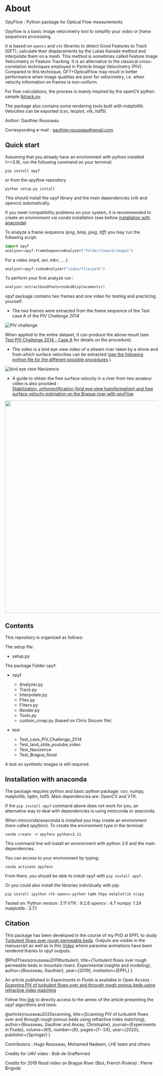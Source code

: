 ﻿
# About

OpyFlow : Python package for Optical Flow measurements

Opyflow is a basic image velocimetry tool to simplify your *video* or *frame sequences* processing.

It is based on `opencv` and `vtk` libraries to detect Good Features to Track (GFT), calculate their displacements by the Lukas Kanade method and interpolate them on a mesh. This method is sometimes called Feature Image Velocimetry or Feature Tracking. It is an alternative to the classical cross-correlation techniques employed in Particle Image Velocimetry (PIV). Compared to this technique, GFT+OpticalFlow may result in better performance when image qualities are poor for velocimetry, i.e. when velocity information on frames is non-uniform.

For flow calculations, the process is mainly inspired by the openCV python sample [lktrack.py](https://github.com/opencv/opencv/blob/master/samples/python/lk_track.py).

The package also contains some rendering tools built with matplotlib. Velocities can be exported (csv, tecplot, vtk, hdf5).

Author: Gauthier Rousseau

Corresponding e-mail : gauthier.rousseau@gmail.com

## Quick start

Assuming that you already have an environment with python installed (<=3.9), run the following command on your terminal:

```shell
pip install opyf
```

or from the *opyflow* repository

```shell
python setup.py install
```

This should install the opyf library and the main dependencies (vtk and opencv) automatically.

If you meet compatibility problems on your system, it is recommended to create an *environment* via *conda* installation (see bellow [installation with anaconda](#installation-with-anaconda)).

To analyze a frame sequence (*png*, *bmp*, *jpeg*, *tiff*) you may run the following script:

```python
import opyf
analyzer=opyf.frameSequenceAnalyzer("folder/toward/images")
```

For a video (*mp4*, *avi*, *mkv*, ... ):

```python
analyzer=opyf.videoAnalyzer("video/file/path")
```

To perform your first analyze run :

```python
analyzer.extractGoodFeaturesAndDisplacements()
```

opyf package contains two frames and one video for testing and practicing yourself:

- The two frames were extracted from the frame sequence of the Test case A of the *PIV Challenge 2014*

![PIV challenge](test/Test_case_PIV_Challenge_2014/gif/example_PIV_challenge.gif)

When applied to the entire dataset, It can produce the above result (see [Test PIV Challenge 2014 - Case A](test/Test_case_PIV_Challenge_2014/testPIVChallengeCaseA.md) for details on the procedure).

- The video is a bird eye view video of a stream river taken by a drone and from which surface velocities can be extracted ([see the following python file for the different possible procedures](test/Test_Navizence/test_opyf_Navizence.py) ).

![bird eye view Navizence](test/Test_Navizence/gif/example_Navizence_Drone.gif)

- A guide to obtain the free surface velocity in a river from two amateur video is also provided :  
[Stabilization, orthorectification (brid eye view transformation) and free surface velocity estimation on the Brague river with opyFlow](test/Test_Brague_flood/test_opyf_LSPIV_Brague.md)

[]()<img src="test/Test_Brague_flood/figure_Brague.png" width=700>

## Contents

This repository is organized as follows:

The setup file:

- setup.py

The package Folder opyf:

- opyf 
  - Analyzer.py
  - Track.py
  - Interpolate.py
  - Files.py
  - Filters.py
  - Render.py
  - Tools.py
  - custom_cmap.py (based on Chris Slocum file)

- test
  - Test_case_PIV_Challenge_2014
  - Test_land_slide_youtube_video
  - Test_Navizence
  - Test_Brague_flood


A test on synthetic images is still required.

## Installation with anaconda

The package requires python and basic python package: csv, numpy, matplotlib, tqdm, hdf5. Main dependencies are: OpenCV and VTK.

If the `pip install opyf` command above does not work for you, an alternative way to deal with dependencies is using miniconda or anaconda.

When miniconda/anaconda is installed you may create an environment (here called *opyfenv*). To create the environment type in the terminal:

```shell
conda create -n opyfenv python=3.11
```


This command line will install an environment with python 3.6 and the main dependencies.

You can access to your environment by typing:

```shell
conda activate opyfenv
```

From there, you should be able to install opyf with `pip install opyf`.

Or you could also install the libraries individually with pip:

```shell
pip install ipython vtk opencv-python tqdm h5py matplotlib scipy
```


Tested on:
Python version: 3.11 
VTK : 9.2.6 
opencv : 4.7
numpy: 1.24
matplotlib : 3.7.1

## Citation

This package has been developed in the course of my PhD at EPFL to study [Turbulent flows over rough permeable beds](https://infoscience.epfl.ch/record/264790/files/EPFL_TH9327.pdf). Outputs are visible in the manuscript as well as in this [Video](https://www.youtube.com/watch?v=JmwE-kL0kTk) where paraview animations have been rendered thanks to opyf outputs.

@PhdThesis{rousseau2019turbulent,
  title={Turbulent flows over rough permeable beds in mountain rivers: Experimental insights and modeling},
  author={Rousseau, Gauthier},
  year={2019},
  institution={EPFL}
}

An article published in *Experiments in Fluids* is available in Open Access : [Scanning PIV of turbulent flows over and through rough porous beds using refractive index matching](https://link.springer.com/article/10.1007/s00348-020-02990-y)

Follow this [link](https://link.springer.com/article/10.1007/s00348-020-02990-y#appendices) to directly access to the annex of the article presenting the opyf algorithms and tests.

@article{rousseau2020scanning,
  title={Scanning PIV of turbulent flows over and through rough porous beds using refractive index matching},
  author={Rousseau, Gauthier and Ancey, Christophe},
  journal={Experiments in Fluids},
  volume={61},
  number={8},
  pages={1--24},
  year={2020},
  publisher={Springer}
}

Contributors : Hugo Rousseau, Mohamed Nadeem, LHE team and others

Credits for UAV video : Bob de Graffenried

Credits for 2019 flood video on Brague River (Biot, French Riviera) : Pierre Brigode
